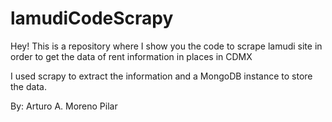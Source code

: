 # lamudiCodeScrapy
Hey! This is a repository where I show you the code to scrape lamudi site in order to get the data of rent information in places in CDMX

I used scrapy to extract the information and a MongoDB instance to store the data.

By: Arturo A. Moreno Pilar
